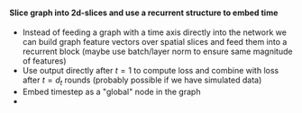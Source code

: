 #### Slice graph into 2d-slices and use a recurrent structure to embed time
* Instead of feeding a graph with a time axis directly into the network we can build graph feature vectors over spatial slices and feed them into a recurrent block (maybe use batch/layer norm to ensure same magnitude of features)
* Use output directly after $t = 1$ to compute loss and combine with loss after $t = d_t$ rounds (probably possible if we have simulated data)
* Embed timestep as a "global" node in the graph
* 